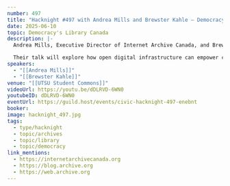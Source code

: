 ```yaml
---
number: 497
title: "Hacknight #497 with Andrea Mills and Brewster Kahle – Democracy's Library Canada"
date: 2025-06-10
topic: Democracy's Library Canada
description: |-
  Andrea Mills, Executive Director of Internet Archive Canada, and Brewster Kahle, founder of Internet Archive, will share the vision behind Democracy’s Library—a global initiative to provide free, permanent access to government and civic information.

  Their talk will explore how open digital infrastructure can empower citizens, preserve public knowledge, and strengthen democratic engagement.
speakers:
  - "[[Andrea Mills]]"
  - "[[Brewster Kahle]]"
venue: "[[UTSU Student Commons]]"
videoUrl: https://youtu.be/dDLRVD-6WN0
youtubeID: dDLRVD-6WN0
eventUrl: https://guild.host/events/civic-hacknight-497-enebnt
booker: 
image: hacknight_497.jpg
tags:
  - type/hacknight
  - topic/archives
  - topic/library
  - topic/democracy
link_mentions:
  - https://internetarchivecanada.org
  - https://blog.archive.org
  - https://web.archive.org
---
```

